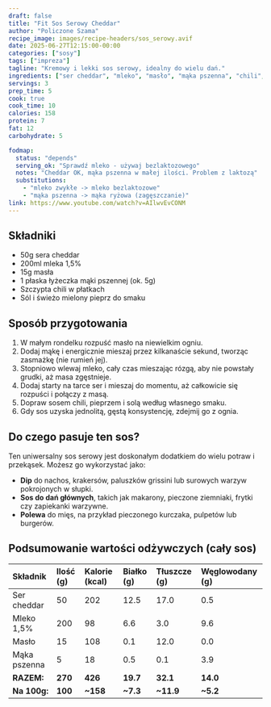 ```yaml
---
draft: false
title: "Fit Sos Serowy Cheddar"
author: "Policzone Szama"
recipe_image: images/recipe-headers/sos_serowy.avif
date: 2025-06-27T12:15:00-00:00
categories: ["sosy"]
tags: ["impreza"]
tagline: "Kremowy i lekki sos serowy, idealny do wielu dań."
ingredients: ["ser cheddar", "mleko", "masło", "mąka pszenna", "chili", "sól", "pieprz"]
servings: 3
prep_time: 5
cook: true
cook_time: 10
calories: 158
protein: 7
fat: 12
carbohydrate: 5

fodmap:
  status: "depends"
  serving_ok: "Sprawdź mleko - używaj bezlaktozowego"
  notes: "Cheddar OK, mąka pszenna w małej ilości. Problem z laktozą"
  substitutions:
    - "mleko zwykłe -> mleko bezlaktozowe"
    - "mąka pszenna -> mąka ryżowa (zagęszczanie)"
link: https://www.youtube.com/watch?v=AIlwvEvCONM
---
```


## Składniki
*   50g sera cheddar
*   200ml mleka 1,5%
*   15g masła
*   1 płaska łyżeczka mąki pszennej (ok. 5g)
*   Szczypta chili w płatkach
*   Sól i świeżo mielony pieprz do smaku

## Sposób przygotowania
1.  W małym rondelku rozpuść masło na niewielkim ogniu.
2.  Dodaj mąkę i energicznie mieszaj przez kilkanaście sekund, tworząc zasmażkę (nie rumień jej).
3.  Stopniowo wlewaj mleko, cały czas mieszając rózgą, aby nie powstały grudki, aż masa zgęstnieje.
4.  Dodaj starty na tarce ser i mieszaj do momentu, aż całkowicie się rozpuści i połączy z masą.
5.  Dopraw sosem chili, pieprzem i solą według własnego smaku.
6.  Gdy sos uzyska jednolitą, gęstą konsystencję, zdejmij go z ognia.

## Do czego pasuje ten sos?
Ten uniwersalny sos serowy jest doskonałym dodatkiem do wielu potraw i przekąsek. Możesz go wykorzystać jako:
*   **Dip** do nachos, krakersów, paluszków grissini lub surowych warzyw pokrojonych w słupki.
*   **Sos do dań głównych**, takich jak makarony, pieczone ziemniaki, frytki czy zapiekanki warzywne.
*   **Polewa** do mięs, na przykład pieczonego kurczaka, pulpetów lub burgerów.

## Podsumowanie wartości odżywczych (cały sos)

| Składnik | Ilość (g) | Kalorie (kcal) | Białko (g) | Tłuszcze (g) | Węglowodany (g) |
| :--- | :--- | :--- | :--- | :--- | :--- |
| Ser cheddar | 50 | 202 | 12.5 | 17.0 | 0.5 |
| Mleko 1,5% | 200 | 98 | 6.6 | 3.0 | 9.6 |
| Masło | 15 | 108 | 0.1 | 12.0 | 0.0 |
| Mąka pszenna | 5 | 18 | 0.5 | 0.1 | 3.9 |
| **RAZEM:** | **270** | **426** | **19.7** | **32.1** | **14.0** |
| **Na 100g:** | **100** | **~158** | **~7.3** | **~11.9** | **~5.2** |